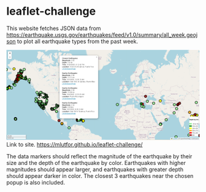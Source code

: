 # leaflet-challenge
This website fetches JSON data from https://earthquake.usgs.gov/earthquakes/feed/v1.0/summary/all_week.geojson to plot all earthquake types from the past week.

![Example Image](Capture.PNG)
Link to site.  https://mlutfor.github.io/leaflet-challenge/


The data markers should reflect the magnitude of the earthquake by their size and the depth of the earthquake by color. Earthquakes with higher magnitudes should appear larger, and earthquakes with greater depth should appear darker in color.  The closest 3 earthquakes near the chosen popup is also included.